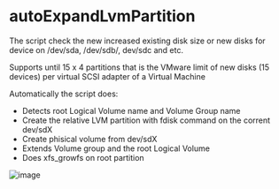 # autoExpandLvmPartition

The script check the new increased existing disk size or new disks for device on /dev/sda, /dev/sdb/, dev/sdc and etc.

Supports until 15 x 4 partitions that is the VMware limit of new disks (15 devices) per virtual SCSI adapter of a Virtual Machine

Automatically the script does:

- Detects root Logical Volume name and Volume Group name
- Create the relative LVM partition with fdisk command on the corrent dev/sdX
- Create phisical volume from dev/sdX
- Extends Volume group and the root Logical Volume
- Does xfs_growfs on root partition

![image](https://user-images.githubusercontent.com/47394256/163583448-f3b2e32b-4d0a-49e8-9636-6c416b9acdc3.png)
